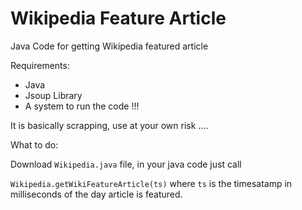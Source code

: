# Wikipedia Feature Article
Java Code for getting Wikipedia featured article

Requirements:

* Java
* Jsoup Library
* A system to run the code !!!

It is basically scrapping, use at your own risk ....

What to do:


Download `Wikipedia.java` file, in your java code just call

`Wikipedia.getWikiFeatureArticle(ts)` where `ts` is the timesatamp in milliseconds of the day article is featured.
